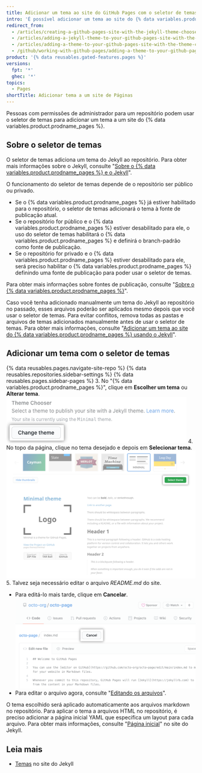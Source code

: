 ```yaml
---
title: Adicionar um tema ao site do GitHub Pages com o seletor de temas
intro: 'É possível adicionar um tema ao site do {% data variables.product.prodname_pages %} para personalizar a aparência dele.'
redirect_from:
  - /articles/creating-a-github-pages-site-with-the-jekyll-theme-chooser
  - /articles/adding-a-jekyll-theme-to-your-github-pages-site-with-the-jekyll-theme-chooser
  - /articles/adding-a-theme-to-your-github-pages-site-with-the-theme-chooser
  - /github/working-with-github-pages/adding-a-theme-to-your-github-pages-site-with-the-theme-chooser
product: '{% data reusables.gated-features.pages %}'
versions:
  fpt: '*'
  ghec: '*'
topics:
  - Pages
shortTitle: Adicionar tema a um site de Páginas
---
```


Pessoas com permissões de administrador para um repositório podem usar o seletor de temas para adicionar um tema a um site do {% data variables.product.prodname_pages %}.

## Sobre o seletor de temas

O seletor de temas adiciona um tema do Jekyll ao repositório. Para obter mais informações sobre o Jekyll, consulte "[Sobre o {% data variables.product.prodname_pages %} e o Jekyll](/articles/about-github-pages-and-jekyll)".

O funcionamento do seletor de temas depende de o repositório ser público ou privado.
  - Se o {% data variables.product.prodname_pages %} já estiver habilitado para o repositório, o seletor de temas adicionará o tema à fonte de publicação atual.
  - Se o repositório for público e o {% data variables.product.prodname_pages %} estiver desabilitado para ele, o uso do seletor de temas habilitará o {% data variables.product.prodname_pages %} e definirá o branch-padrão como fonte de publicação.
  - Se o repositório for privado e o {% data variables.product.prodname_pages %} estiver desabilitado para ele, será preciso habilitar o {% data variables.product.prodname_pages %} definindo uma fonte de publicação para poder usar o seletor de temas.

Para obter mais informações sobre fontes de publicação, consulte "[Sobre o {% data variables.product.prodname_pages %}](/articles/about-github-pages#publishing-sources-for-github-pages-sites)".

Caso você tenha adicionado manualmente um tema do Jekyll ao repositório no passado, esses arquivos poderão ser aplicados mesmo depois que você usar o seletor de temas. Para evitar conflitos, remova todas as pastas e arquivos de temas adicionados manualmente antes de usar o seletor de temas. Para obter mais informações, consulte "[Adicionar um tema ao site do {% data variables.product.prodname_pages %} usando o Jekyll](/articles/adding-a-theme-to-your-github-pages-site-using-jekyll)".

## Adicionar um tema com o seletor de temas

{% data reusables.pages.navigate-site-repo %}
{% data reusables.repositories.sidebar-settings %}
{% data reusables.pages.sidebar-pages %}
3. No "{% data variables.product.prodname_pages %}", clique em **Escolher um tema** ou **Alterar tema**. ![Botão Choose a theme (Escolher um tema)](/assets/images/help/pages/choose-a-theme.png)
4. No topo da página, clique no tema desejado e depois em **Selecionar tema**. ![Opções de tema e botão Select theme (Selecionar tema)](/assets/images/help/pages/select-theme.png)
5. Talvez seja necessário editar o arquivo *README.md* do site.
   - Para editá-lo mais tarde, clique em **Cancelar**. ![Link Cancel (Cancelar) ao editar um arquivo](/assets/images/help/pages/cancel-edit.png)
   - Para editar o arquivo agora, consulte "[Editando os arquivos](/repositories/working-with-files/managing-files/editing-files)".

O tema escolhido será aplicado automaticamente aos arquivos markdown no repositório. Para aplicar o tema a arquivos HTML no repositório, é preciso adicionar a página inicial YAML que especifica um layout para cada arquivo. Para obter mais informações, consulte "[Página inicial](https://jekyllrb.com/docs/front-matter/)" no site do Jekyll.

## Leia mais

- [Temas](https://jekyllrb.com/docs/themes/) no site do Jekyll
